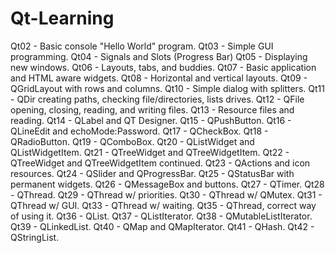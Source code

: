 # Qt-Learning

Qt02 - Basic console "Hello World" program.
Qt03 - Simple GUI programming.
Qt04 - Signals and Slots (Progress Bar)
Qt05 - Displaying new windows.
Qt06 - Layouts, tabs, and buddies.
Qt07 - Basic application and HTML aware widgets.
Qt08 - Horizontal and vertical layouts.
Qt09 - QGridLayout with rows and columns.
Qt10 - Simple dialog with splitters.
Qt11 - QDir creating paths, checking file/directories, lists drives.
Qt12 - QFile opening, closing, reading, and writing files.
Qt13 - Resource files and reading.
Qt14 - QLabel and QT Designer.
Qt15 - QPushButton.
Qt16 - QLineEdit and echoMode:Password.
Qt17 - QCheckBox.
Qt18 - QRadioButton.
Qt19 - QComboBox.
Qt20 - QListWidget and QListWidgetItem.
Qt21 - QTreeWidget and QTreeWidgetItem.
Qt22 - QTreeWidget and QTreeWidgetItem continued.
Qt23 - QActions and icon resources.
Qt24 - QSlider and QProgressBar.
Qt25 - QStatusBar with permanent widgets.
Qt26 - QMessageBox and buttons.
Qt27 - QTimer.
Qt28 - QThread.
Qt29 - QThread w/ priorities.
Qt30 - QThread w/ QMutex.
Qt31 - QThread w/ GUI.
Qt33 - QThread w/ waiting.
Qt35 - QThread, correct way of using it.
Qt36 - QList.
Qt37 - QListIterator.
Qt38 - QMutableListIterator.
Qt39 - QLinkedList.
Qt40 - QMap and QMapIterator.
Qt41 - QHash.
Qt42 - QStringList.